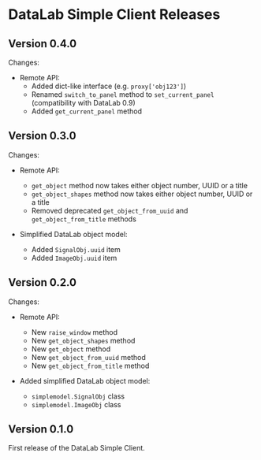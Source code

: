 # DataLab Simple Client Releases #

## Version 0.4.0 ##

Changes:

* Remote API:
  * Added dict-like interface (e.g. `proxy['obj123']`)
  * Renamed `switch_to_panel` method to `set_current_panel` (compatibility with DataLab 0.9)
  * Added `get_current_panel` method

## Version 0.3.0 ##

Changes:

* Remote API:
  * `get_object` method now takes either object number, UUID or a title
  * `get_object_shapes` method now takes either object number, UUID or a title
  * Removed deprecated `get_object_from_uuid` and `get_object_from_title` methods

* Simplified DataLab object model:
  * Added `SignalObj.uuid` item
  * Added `ImageObj.uuid` item

## Version 0.2.0 ##

Changes:

* Remote API:
  * New `raise_window` method
  * New `get_object_shapes` method
  * New `get_object` method
  * New `get_object_from_uuid` method
  * New `get_object_from_title` method

* Added simplified DataLab object model:
  * `simplemodel.SignalObj` class
  * `simplemodel.ImageObj` class

## Version 0.1.0 ##

First release of the DataLab Simple Client.
